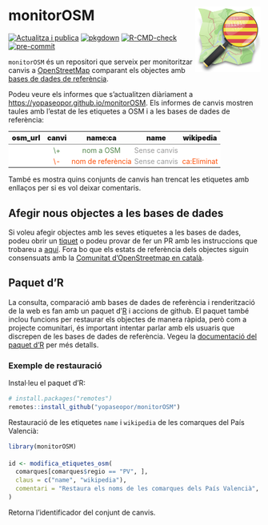 
<!-- README.md is generated from README.Rmd. Please edit that file -->

# monitorOSM <img src='man/figures/logo.png' align="right" height=130/>

<!-- badges: start -->

[![Actualitza i
publica](https://github.com/yopaseopor/monitorOSM/actions/workflows/quarto-publish.yml/badge.svg)](https://github.com/yopaseopor/monitorOSM/actions/workflows/quarto-publish.yml)
[![pkgdown](https://github.com/yopaseopor/monitorOSM/actions/workflows/pkgdown.yaml/badge.svg)](https://github.com/yopaseopor/monitorOSM/actions/workflows/pkgdown.yaml)
[![R-CMD-check](https://github.com/yopaseopor/monitorOSM/actions/workflows/R-CMD-check.yaml/badge.svg)](https://github.com/yopaseopor/monitorOSM/actions/workflows/R-CMD-check.yaml)
[![pre-commit](https://github.com/yopaseopor/monitorOSM/actions/workflows/pre-commit.yaml/badge.svg)](https://github.com/yopaseopor/monitorOSM/actions/workflows/pre-commit.yaml)
<!-- [![test-coverage](https://github.com/yopaseopor/monitorOSM/actions/workflows/test-coverage.yaml/badge.svg)](https://github.com/yopaseopor/monitorOSM/actions/workflows/test-coverage.yaml) -->

<!-- badges: end -->

`monitorOSM` és un repositori que serveix per monitoritzar canvis a
[OpenStreetMap](http://www.openstreemap.com) comparant els objectes amb
[bases de dades de
referència](https://github.com/yopaseopor/monitorOSM/tree/main/data-raw).

Podeu veure els informes que s’actualitzen diàriament a
<https://yopaseopor.github.io/monitorOSM>. Els informes de canvis
mostren taules amb l’estat de les etiquetes a OSM i a les bases de dades
de referència:

<table class="gmisc_table" style="border-collapse: collapse; margin-top: 1em; margin-bottom: 1em;">
<thead>
<tr>
<th style="font-weight: 900; border-bottom: 1px solid grey; border-top: 2px solid grey; text-align: center;">
osm_url
</th>
<th style="font-weight: 900; border-bottom: 1px solid grey; border-top: 2px solid grey; text-align: center;">
canvi
</th>
<th style="font-weight: 900; border-bottom: 1px solid grey; border-top: 2px solid grey; text-align: center;">
name:ca
</th>
<th style="font-weight: 900; border-bottom: 1px solid grey; border-top: 2px solid grey; text-align: center;">
name
</th>
<th style="font-weight: 900; border-bottom: 1px solid grey; border-top: 2px solid grey; text-align: center;">
wikipedia
</th>
</tr>
</thead>
<tbody>
<tr style="background-color: #ffffff;">
<td style="padding: .2em; color: #999999; background-color: #ffffff; text-align: center;">
<http://osm.org/node/XXXX>
</td>
<td style="padding: .2em; color: #52854C; background-color: #ffffff; text-align: center;">
\+
</td>
<td style="padding: .2em; color: #52854C; background-color: #ffffff; text-align: center;">
nom a OSM
</td>
<td style="padding: .2em; color: #999999; background-color: #ffffff; text-align: center;">
Sense canvis
</td>
<td style="padding: .2em; color: #52854C; background-color: #ffffff; text-align: center;">
</td>
</tr>
<tr style="background-color: #ffffff;">
<td style="padding: .2em; color: #999999; background-color: #ffffff; border-bottom: 2px solid grey; text-align: center;">
<http://osm.org/node/XXXX>
</td>
<td style="padding: .2em; color: #FC4E07; background-color: #ffffff; border-bottom: 2px solid grey; text-align: center;">
\-
</td>
<td style="padding: .2em; color: #FC4E07; background-color: #ffffff; border-bottom: 2px solid grey; text-align: center;">
nom de referència
</td>
<td style="padding: .2em; color: #999999; background-color: #ffffff; border-bottom: 2px solid grey; text-align: center;">
Sense canvis
</td>
<td style="padding: .2em; color: #FC4E07; background-color: #ffffff; border-bottom: 2px solid grey; text-align: center;">
ca:Eliminat
</td>
</tr>
</tbody>
</table>

També es mostra quins conjunts de canvis han trencat les etiquetes amb
enllaços per si es vol deixar comentaris.

## Afegir nous objectes a les bases de dades

Si voleu afegir objectes amb les seves etiquetes a les bases de dades,
podeu obrir un
[tiquet](https://github.com/yopaseopor/monitorOSM/issues) o podeu
provar de fer un PR amb les instruccions que trobareu a
[aquí](https://yopaseopor.github.io/monitorOSM/data-raw/README.html).
Fora bo que els estats de referència dels objectes siguin consensuats
amb la [Comunitat d’OpenStreetmap en
català](https://wiki.openstreetmap.org/wiki/WikiProject_Catalan#Canals_de_comunicaci%C3%B3_i_mitjans_de_difusi%C3%B3).

## Paquet d’R

La consulta, comparació amb bases de dades de referència i renderització
de la web es fan amb un paquet d’[R](https://cran.r-project.org/) i
accions de github. El paquet també inclou funcions per restaurar els
objectes de manera ràpida, però com a projecte comunitari, és important
intentar parlar amb els usuaris que discrepen de les bases de dades de
referència. Vegeu la [documentació del paquet
d’R](https://yopaseopor.github.io/monitorOSM/docs/reference/) per més
detalls.

### Exemple de restauració

Instal·leu el paquet d’R:

``` r
# install.packages("remotes")
remotes::install_github("yopaseopor/monitorOSM")
```

Restauració de les etiquetes `name` i `wikipedia` de les comarques del
País Valencià:

``` r
library(monitorOSM)

id <- modifica_etiquetes_osm(
  comarques[comarques$regio == "PV", ],
  claus = c("name", "wikipedia"),
  comentari = "Restaura els noms de les comarques dels País Valencià", hashtags = "monitorOSM"
)
```

Retorna l’identificador del conjunt de canvis.
